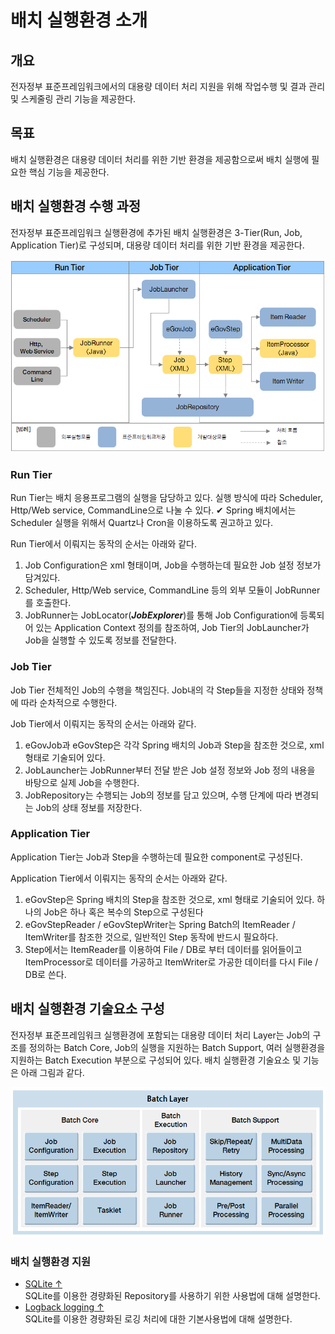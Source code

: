 # 배치 실행환경 소개

## 개요

전자정부 표준프레임워크에서의 대용량 데이터 처리 지원을 위해 작업수행 및 결과 관리 및 스케줄링 관리 기능을 제공한다.

## 목표

배치 실행환경은 대용량 데이터 처리를 위한 기반 환경을 제공함으로써 배치 실행에 필요한 핵심 기능을 제공한다.

## 배치 실행환경 수행 과정

전자정부 표준프레임워크 실행환경에 추가된 배치 실행환경은 3-Tier(Run, Job, Application Tier)로 구성되며, 대용량 데이터 처리를 위한 기반 환경을 제공한다.

![batch_process](images/batch_process.png)

### Run Tier

Run Tier는 배치 응용프로그램의 실행을 담당하고 있다. 실행 방식에 따라 Scheduler, Http/Web service, CommandLine으로 나눌 수 있다.
✔ Spring 배치에서는 Scheduler 실행을 위해서 Quartz나 Cron을 이용하도록 권고하고 있다.

Run Tier에서 이뤄지는 동작의 순서는 아래와 같다.

1. Job Configuration은 xml 형태이며, Job을 수행하는데 필요한 Job 설정 정보가 담겨있다.
2. Scheduler, Http/Web service, CommandLine 등의 외부 모듈이 JobRunner를 호출한다.
3. JobRunner는 JobLocator(***JobExplorer***)를 통해 Job Configuration에 등록되어 있는 Application Context 정의를 참조하여, Job Tier의 JobLauncher가 Job을 실행할 수 있도록 정보를 전달한다.

### Job Tier

Job Tier 전체적인 Job의 수행을 책임진다. Job내의 각 Step들을 지정한 상태와 정책에 따라 순차적으로 수행한다.

Job Tier에서 이뤄지는 동작의 순서는 아래와 같다.

1. eGovJob과 eGovStep은 각각 Spring 배치의 Job과 Step을 참조한 것으로, xml 형태로 기술되어 있다.
2. JobLauncher는 JobRunner부터 전달 받은 Job 설정 정보와 Job 정의 내용을 바탕으로 실제 Job을 수행한다.
3. JobRepository는 수행되는 Job의 정보를 담고 있으며, 수행 단계에 따라 변경되는 Job의 상태 정보를 저장한다.

### Application Tier

Application Tier는 Job과 Step을 수행하는데 필요한 component로 구성된다.

Application Tier에서 이뤄지는 동작의 순서는 아래와 같다.

1. eGovStep은 Spring 배치의 Step을 참조한 것으로, xml 형태로 기술되어 있다. 하나의 Job은 하나 혹은 복수의 Step으로 구성된다
2. eGovStepReader / eGovStepWriter는 Spring Batch의 ItemReader / ItemWriter를 참조한 것으로, 일반적인 Step 동작에 반드시 필요하다.
3. Step에서는 ItemReader를 이용하여 File / DB로 부터 데이터를 읽어들이고 ItemProcessor로 데이터를 가공하고 ItemWriter로 가공한 데이터를 다시 File / DB로 쓴다.

## 배치 실행환경 기술요소 구성

전자정부 표준프레임워크 실행환경에 포함되는 대용량 데이터 처리 Layer는 Job의 구조를 정의하는 Batch Core, Job의 실행을 지원하는 Batch Support, 여러 실행환경을 지원하는 Batch Execution 부분으로 구성되어 있다. 배치 실행환경 기술요소 및 기능은 아래 그림과 같다.

![batch_layer_new2](images/batch_layer_new2.png)

### 배치 실행환경 지원

- [SQLite ↑](./brte-batch-core-sqllite.md)   
SQLite를 이용한 경량화된 Repository를 사용하기 위한 사용법에 대해 설명한다.
- [Logback logging ↑](./brte-batch-core-logback-logging.md)   
SQLite를 이용한 경량화된 로깅 처리에 대한 기본사용법에 대해 설명한다.
